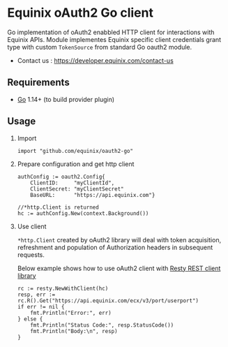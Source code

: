 Equinix oAuth2 Go client
================
Go implementation of oAuth2 enabbled HTTP client for interactions with Equinix APIs.
Module implementes Equinix specific client credentials grant type with custom `TokenSource` from standard Go oauth2 module.

* Contact us : https://developer.equinix.com/contact-us

Requirements
----------------
* [Go](https://golang.org/doc/install) 1.14+ (to build provider plugin)

Usage
----------------
1. Import
    ```
    import "github.com/equinix/oauth2-go"
    ```

2. Prepare configuration and get http client 
    ```
	authConfig := oauth2.Config{
		ClientID:     "myClientId",
		ClientSecret: "myClientSecret"
		BaseURL:      "https://api.equinix.com"}

    //*http.Client is returned
	hc := authConfig.New(context.Background())
    ```

3. Use client

    `*http.Client` created by oAuth2 library will deal with token acquisition, refreshment and population of Authorization headers in subsequent requests. 

    Below example shows how to use oAuth2 client with [Resty REST client library](https://github.com/go-resty/resty)
    ```
	rc := resty.NewWithClient(hc)
    resp, err := rc.R().Get("https://api.equinix.com/ecx/v3/port/userport")
    if err != nil {
        fmt.Println("Error:", err)
    } else {
        fmt.Println("Status Code:", resp.StatusCode())
        fmt.Println("Body:\n", resp)
    }
    ```